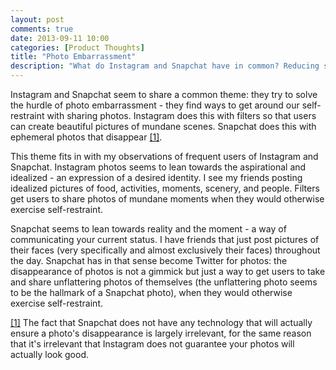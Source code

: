 ```yaml
---
layout: post
comments: true
date: 2013-09-11 10:00
categories: [Product Thoughts]
title: "Photo Embarrassment"
description: "What do Instagram and Snapchat have in common? Reducing self-restraint."
---
```


Instagram and Snapchat seem to share a common theme: they try to solve the hurdle of photo embarrassment - they find ways to get around our self-restraint with sharing photos. <!-- more --> Instagram does this with filters so that users can create beautiful pictures of mundane scenes. Snapchat does this with ephemeral photos that disappear <a name="1-back" href="#1">[1]</a>.

This theme fits in with my observations of frequent users of Instagram and Snapchat. Instagram photos seems to lean towards the aspirational and idealized - an expression of a desired identity. I see my friends posting idealized pictures of food, activities, moments, scenery, and people. Filters get users to share photos of mundane moments when they would otherwise exercise self-restraint.

Snapchat seems to lean towards reality and the moment - a way of communicating your current status. I have friends that just post pictures of their faces (very specifically and almost exclusively their faces) throughout the day. Snapchat has in that sense become Twitter for photos: the disappearance of photos is not a gimmick but just a way to get users to take and share unflattering photos of themselves (the unflattering photo seems to be the hallmark of a Snapchat photo), when they would otherwise exercise self-restraint.

<a name="1" href="#1-back">[1]</a> The fact that Snapchat does not have any technology that will actually ensure a photo's disappearance is largely irrelevant, for the same reason that it's irrelevant that Instagram does not guarantee your photos will actually look good.